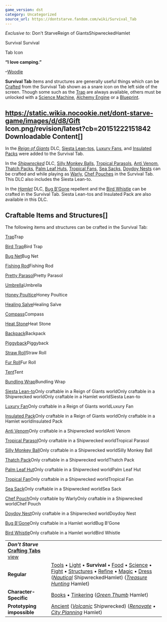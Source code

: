 ```yaml
---
game_version: dst
category: Uncategorized
source_url: https://dontstarve.fandom.com/wiki/Survival_Tab
---
```


*Exclusive to:* Don't StarveReign of GiantsShipwreckedHamlet

 Survival Survival 

Tab Icon

 

**“**I love camping.**”**

–[Woodie](/wiki/Woodie "Woodie")

**Survival Tab** items and structures are generally useful things which can be [Crafted](/wiki/Crafting "Crafting") from the Survival Tab shown as a snare icon on the left side of the screen. Though some such as the [Trap](/wiki/Trap "Trap") are always available, others must be unlocked with a [Science Machine](/wiki/Science_Machine "Science Machine"), [Alchemy Engine](/wiki/Alchemy_Engine "Alchemy Engine") or a [Blueprint](/wiki/Blueprint "Blueprint").

## https://static.wikia.nocookie.net/dont-starve-game/images/d/d8/Gift Icon.png/revision/latest?cb=20151222151842 Downloadable Content[]

In the *[Reign of Giants](/wiki/Reign_of_Giants "Reign of Giants")* DLC, [Siesta Lean-tos](/wiki/Siesta_Lean-to "Siesta Lean-to"), [Luxury Fans](/wiki/Luxury_Fan "Luxury Fan"), and [Insulated Packs](/wiki/Insulated_Pack "Insulated Pack") were added to the Survival Tab.

In the *[Shipwrecked](/wiki/Shipwrecked "Shipwrecked")* DLC, [Silly Monkey Balls](/wiki/Silly_Monkey_Ball "Silly Monkey Ball"), [Tropical Parasols](/wiki/Tropical_Parasol "Tropical Parasol"), [Anti Venom](/wiki/Anti_Venom "Anti Venom"), [Thatch Packs](/wiki/Thatch_Pack "Thatch Pack"), [Palm Leaf Huts](/wiki/Palm_Leaf_Hut "Palm Leaf Hut"), [Tropical Fans](/wiki/Tropical_Fan "Tropical Fan"), [Sea Sacks](/wiki/Sea_Sack "Sea Sack"), [Doydoy Nests](/wiki/Doydoy_Nest "Doydoy Nest") can be crafted and while playing as [Warly](/wiki/Warly "Warly"), [Chef Pouches](/wiki/Chef_Pouch "Chef Pouch") in the Survival Tab. This DLC also includes the Siesta Lean-to.

In the *[Hamlet](/wiki/Don%27t_Starve:_Hamlet "Don't Starve: Hamlet")* DLC, [Bug B'Gone](/wiki/Bug_B%27Gone "Bug B'Gone") repellent and the [Bird Whistle](/wiki/Bird_Whistle "Bird Whistle") can be crafted in the Survival Tab. Siesta Lean-tos and Insulated Pack are also available in this DLC.

## Craftable Items and Structures[]

The following items and structures can be crafted in the Survival Tab:

[Trap](/wiki/Trap "Trap")Trap

[Bird Trap](/wiki/Bird_Trap "Bird Trap")Bird Trap

[Bug Net](/wiki/Bug_Net "Bug Net")Bug Net

[Fishing Rod](/wiki/Fishing_Rod "Fishing Rod")Fishing Rod

[Pretty Parasol](/wiki/Pretty_Parasol "Pretty Parasol")Pretty Parasol

[Umbrella](/wiki/Umbrella "Umbrella")Umbrella

[Honey Poultice](/wiki/Honey_Poultice "Honey Poultice")Honey Poultice

[Healing Salve](/wiki/Healing_Salve "Healing Salve")Healing Salve

[Compass](/wiki/Compass "Compass")Compass

[Heat Stone](/wiki/Heat_Stone "Heat Stone")Heat Stone

[Backpack](/wiki/Backpack "Backpack")Backpack

[Piggyback](/wiki/Piggyback "Piggyback")Piggyback

[Straw Roll](/wiki/Straw_Roll "Straw Roll")Straw Roll

[Fur Roll](/wiki/Fur_Roll "Fur Roll")Fur Roll

[Tent](/wiki/Tent "Tent")Tent

[Bundling Wrap](/wiki/Bundling_Wrap "Bundling Wrap")Bundling Wrap

[Siesta Lean-to](/wiki/Siesta_Lean-to "Siesta Lean-to")Only craftable in a Reign of Giants worldOnly craftable in a Shipwrecked worldOnly craftable in a Hamlet worldSiesta Lean-to

[Luxury Fan](/wiki/Luxury_Fan "Luxury Fan")Only craftable in a Reign of Giants worldLuxury Fan

[Insulated Pack](/wiki/Insulated_Pack "Insulated Pack")Only craftable in a Reign of Giants worldOnly craftable in a Hamlet worldInsulated Pack

[Anti Venom](/wiki/Anti_Venom "Anti Venom")Only craftable in a Shipwrecked worldAnti Venom

[Tropical Parasol](/wiki/Tropical_Parasol "Tropical Parasol")Only craftable in a Shipwrecked worldTropical Parasol

[Silly Monkey Ball](/wiki/Silly_Monkey_Ball "Silly Monkey Ball")Only craftable in a Shipwrecked worldSilly Monkey Ball

[Thatch Pack](/wiki/Thatch_Pack "Thatch Pack")Only craftable in a Shipwrecked worldThatch Pack

[Palm Leaf Hut](/wiki/Palm_Leaf_Hut "Palm Leaf Hut")Only craftable in a Shipwrecked worldPalm Leaf Hut

[Tropical Fan](/wiki/Tropical_Fan "Tropical Fan")Only craftable in a Shipwrecked worldTropical Fan

[Sea Sack](/wiki/Sea_Sack "Sea Sack")Only craftable in a Shipwrecked worldSea Sack

[Chef Pouch](/wiki/Chef_Pouch "Chef Pouch")Only craftable by WarlyOnly craftable in a Shipwrecked worldChef Pouch

[Doydoy Nest](/wiki/Doydoy_Nest "Doydoy Nest")Only craftable in a Shipwrecked worldDoydoy Nest

[Bug B'Gone](/wiki/Bug_B%27Gone "Bug B'Gone")Only craftable in a Hamlet worldBug B'Gone

[Bird Whistle](/wiki/Bird_Whistle "Bird Whistle")Only craftable in a Hamlet worldBird Whistle

|  |  |
| --- | --- |
| ***Don't Starve* [Crafting Tabs](/wiki/Category:Game_Tabs "Category:Game Tabs")** [view](/wiki/Template:Tabs "Template:Tabs") | |
| **Regular** | [Tools](/wiki/Tools_Tab "Tools Tab") • [Light](/wiki/Light_Tab "Light Tab") • **Survival** • [Food](/wiki/Food_Tab "Food Tab") • [Science](/wiki/Science_Tab "Science Tab") • [Fight](/wiki/Fight_Tab "Fight Tab") • [Structures](/wiki/Structures_Tab "Structures Tab") • [Refine](/wiki/Refine_Tab "Refine Tab") • [Magic](/wiki/Magic_Tab "Magic Tab") • [Dress](/wiki/Dress_Tab "Dress Tab") (*[Nautical](/wiki/Nautical_Tab "Nautical Tab")* ShipwreckedHamlet) (*[Treasure Hunting](/wiki/Treasure_Hunting_Tab "Treasure Hunting Tab")* Hamlet) |
| **Character-Specific** | [Books](/wiki/Books_Tab "Books Tab") • [Tinkering](/wiki/Tinkering_Tab "Tinkering Tab") (*[Green Thumb](/wiki/Green_Thumb_Tab "Green Thumb Tab")* Hamlet) |
| **Prototyping impossible** | [Ancient](/wiki/Ancient_Tab "Ancient Tab") (*[Volcanic](/wiki/Volcanic_Tab "Volcanic Tab")* Shipwrecked) (*[Renovate](/wiki/Renovate_Tab "Renovate Tab") • [City Planning](/wiki/City_Planning_Tab "City Planning Tab")* Hamlet) |